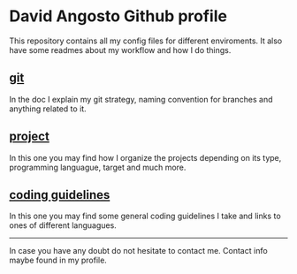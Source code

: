 # David Angosto Github profile

This repository contains all my config files for different enviroments. It also have some readmes about my workflow and how I do things.

## [git](./GIT.md)

In the doc I explain my git strategy, naming convention for branches and anything related to it.

## [project](./PROJECT.md)

In this one you may find how I organize the projects depending on its type, programming languague, target and much more.

## [coding guidelines](./CODING_GUIDLINES.md)

In this one you may find some general coding guidelines I take and links to ones of different languagues.

---

In case you have any doubt do not hesitate to contact me. Contact info maybe found in my profile.
